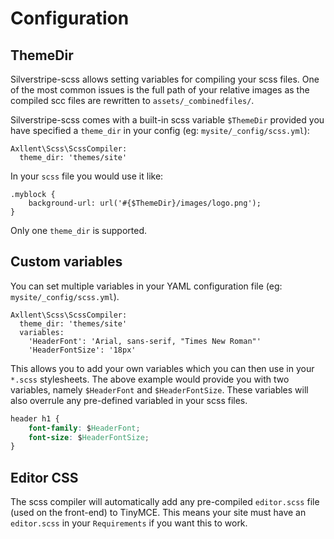 # Configuration

## ThemeDir

Silverstripe-scss allows setting variables for compiling your scss files.
One of the most common issues is the full path of your relative images as the compiled scc files
are rewritten to `assets/_combinedfiles/`.

Silverstripe-scss comes with a built-in scss variable `$ThemeDir` provided you have specified a
`theme_dir` in your config (eg: `mysite/_config/scss.yml`):

```
Axllent\Scss\ScssCompiler:
  theme_dir: 'themes/site'
```

In your `scss` file you would use it like:

```
.myblock {
    background-url: url('#{$ThemeDir}/images/logo.png');
}
```

Only one `theme_dir` is supported.


## Custom variables

You can set multiple variables in your YAML configuration file (eg: `mysite/_config/scss.yml`).

```
Axllent\Scss\ScssCompiler:
  theme_dir: 'themes/site'
  variables:
    'HeaderFont': 'Arial, sans-serif, "Times New Roman"'
    'HeaderFontSize': '18px'
```

This allows you to add your own variables which you can then use in your `*.scss` stylesheets.
The above example would provide you with two variables, namely `$HeaderFont` and `$HeaderFontSize`.
These variables will also overrule any pre-defined variabled in your scss files.

```css
header h1 {
    font-family: $HeaderFont;
    font-size: $HeaderFontSize;
}
```

## Editor CSS

The scss compiler will automatically add any pre-compiled `editor.scss` file (used on the front-end) to TinyMCE.
This means your site must have an `editor.scss` in your `Requirements` if you want this to work.
